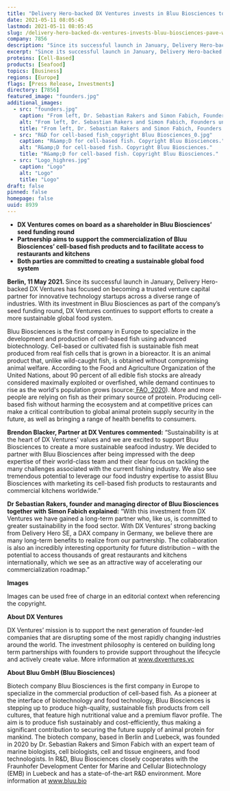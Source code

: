 ```yaml
---
title: "Delivery Hero-backed DX Ventures invests in Bluu Biosciences to pave the way for cell-based fish in Europe’s kitchens"
date: 2021-05-11 08:05:45
lastmod: 2021-05-11 08:05:45
slug: /delivery-hero-backed-dx-ventures-invests-bluu-biosciences-pave-way-cell-based-fish-europes
company: 7856
description: "Since its successful launch in January, Delivery Hero-backed DX Ventures has focused on becoming a trusted venture capital partner for innovative technology startups across a diverse range of industries. With its investment in Bluu Biosciences as part of the company’s seed funding round, DX Ventures continues to support efforts to create a more sustainable global food system. "
excerpt: "Since its successful launch in January, Delivery Hero-backed DX Ventures has focused on becoming a trusted venture capital partner for innovative technology startups across a diverse range of industries. With its investment in Bluu Biosciences as part of the company’s seed funding round, DX Ventures continues to support efforts to create a more sustainable global food system. "
proteins: [Cell-Based]
products: [Seafood]
topics: [Business]
regions: [Europe]
flags: [Press Release, Investments]
directory: [7856]
featured_image: "founders.jpg"
additional_images:
  - src: "founders.jpg"
    caption: "From left, Dr. Sebastian Rakers and Simon Fabich, Founders und Managing Directors of Bluu Biosciences. Copyright Bluu Biosciences"
    alt: "From left, Dr. Sebastian Rakers and Simon Fabich, Founders und Managing Directors of Bluu Biosciences. Copyright Bluu Biosciences"
    title: "From left, Dr. Sebastian Rakers and Simon Fabich, Founders und Managing Directors of Bluu Biosciences. Copyright Bluu Biosciences"
  - src: "R&D for cell-based fish_copyright Bluu Biosciences_0.jpg"
    caption: "R&amp;D for cell-based fish. Copyright Bluu Biosciences."
    alt: "R&amp;D for cell-based fish. Copyright Bluu Biosciences."
    title: "R&amp;D for cell-based fish. Copyright Bluu Biosciences."
  - src: "Logo_highres.jpg"
    caption: "Logo"
    alt: "Logo"
    title: "Logo"
draft: false
pinned: false
homepage: false
uuid: 8939
---
```

<ul>
<li><strong>DX Ventures comes on board as a shareholder in Bluu Biosciences’ seed funding round </strong></li>
<li><strong>Partnership aims to support the commercialization of Bluu Biosciences’ cell-based fish products and to facilitate access to restaurants and kitchens</strong></li>
<li><strong>Both parties are committed to creating a sustainable global food system</strong></li>
</ul>
<p><strong>Berlin, 11 May 2021. </strong>Since its successful launch in January, Delivery Hero-backed DX Ventures has focused on becoming a trusted venture capital partner for innovative technology startups across a diverse range of industries. With its investment in Bluu Biosciences as part of the company’s seed funding round, DX Ventures continues to support efforts to create a more sustainable global food system.</p>
<p>Bluu Biosciences is the first company in Europe to specialize in the development and production of cell-based fish using advanced biotechnology. Cell-based or cultivated fish is sustainable fish meat produced from real fish cells that is grown in a bioreactor. It is an animal product that, unlike wild-caught fish, is obtained without compromising animal welfare. According to the Food and Agriculture Organization of the United Nations, about 90 percent of all edible fish stocks are already considered maximally exploited or overfished, while demand continues to rise as the world's population grows (source:<a href="http://www.fao.org/state-of-fisheries-aquaculture/en/"> </a><a href="http://www.fao.org/state-of-fisheries-aquaculture/en/">FAO, 2020</a>). More and more people are relying on fish as their primary source of protein. Producing cell-based fish without harming the ecosystem and at competitive prices can make a critical contribution to global animal protein supply security in the future, as well as bringing a range of health benefits to consumers.</p>
<p><strong>Brendon Blacker, Partner at DX Ventures commented:</strong> “Sustainability is at the heart of DX Ventures’ values and we are excited to support Bluu Biosciences to create a more sustainable seafood industry. We decided to partner with Bluu Biosciences after being impressed with the deep expertise of their world-class team and their clear focus on tackling the many challenges associated with the current fishing industry. We also see tremendous potential to leverage our food industry expertise to assist Bluu Biosciences with marketing its cell-based fish products to restaurants and commercial kitchens worldwide.”</p>
<p><strong>Dr Sebastian Rakers, founder and managing director of Bluu Biosciences together with Simon Fabich explained:</strong><em> </em>“With this investment from DX Ventures we have gained a long-term partner who, like us, is committed to greater sustainability in the food sector. With DX Ventures’ strong backing from Delivery Hero SE, a DAX company in Germany, we believe there are many long-term benefits to realize from our partnership. The collaboration is also an incredibly interesting opportunity for future distribution – with the potential to access thousands of great restaurants and kitchens internationally, which we see as an attractive way of accelerating our commercialization roadmap.”</p>
<p><strong>Images</strong></p>
<p>Images can be used free of charge in an editorial context when referencing the copyright.</p>
<p><strong>About DX Ventures </strong></p>
<p>DX Ventures’ mission is to support the next generation of founder-led companies that are disrupting some of the most rapidly changing industries around the world. The investment philosophy is centered on building long term partnerships with founders to provide support throughout the lifecycle and actively create value. More information at <a href="http://www.dxventures.vc">www.dxventures.vc</a></p>
<p><strong>About Bluu GmbH (Bluu Biosciences)</strong></p>
<p>Biotech company Bluu Biosciences is the first company in Europe to specialize in the commercial production of cell-based fish. As a pioneer at the interface of biotechnology and food technology, Bluu Biosciences is stepping up to produce high-quality, sustainable fish products from cell cultures, that feature high nutritional value and a premium flavor profile. The aim is to produce fish sustainably and cost-efficiently, thus making a significant contribution to securing the future supply of animal protein for mankind. The biotech company, based in Berlin and Luebeck, was founded in 2020 by Dr. Sebastian Rakers and Simon Fabich with an expert team of marine biologists, cell biologists, cell and tissue engineers, and food technologists. In R&D, Bluu Biosciences closely cooperates with the Fraunhofer Development Center for Marine and Cellular Biotechnology (EMB) in Luebeck and has a state-of-the-art R&D environment. More information at <a href="http://www.bluu.bio">www.bluu.bio</a></p>
